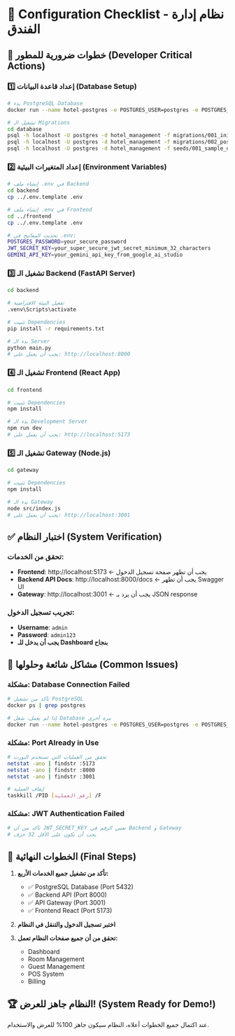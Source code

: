 # 🔧 Configuration Checklist - نظام إدارة الفندق

## 🚨 **خطوات ضرورية للمطور (Developer Critical Actions)**

### 1️⃣ **إعداد قاعدة البيانات (Database Setup)**
```bash
# بدء PostgreSQL Database
docker run --name hotel-postgres -e POSTGRES_USER=postgres -e POSTGRES_PASSWORD=postgres -e POSTGRES_DB=hotel_management -p 5432:5432 -d postgres:14-alpine

# تشغيل الـ Migrations
cd database
psql -h localhost -U postgres -d hotel_management -f migrations/001_initial_schema.sql
psql -h localhost -U postgres -d hotel_management -f migrations/002_pos_schema.sql
psql -h localhost -U postgres -d hotel_management -f seeds/001_sample_data.sql
```

### 2️⃣ **إعداد المتغيرات البيئية (Environment Variables)**
```bash
# إنشاء ملف .env في Backend
cd backend
cp ../.env.template .env

# إنشاء ملف .env في Frontend  
cd ../frontend
cp ../.env.template .env

# تحديث المفاتيح في .env:
POSTGRES_PASSWORD=your_secure_password
JWT_SECRET_KEY=your_super_secure_jwt_secret_minimum_32_characters
GEMINI_API_KEY=your_gemini_api_key_from_google_ai_studio
```

### 3️⃣ **تشغيل الـ Backend (FastAPI Server)**
```bash
cd backend

# تفعيل البيئة الافتراضية
.venv\Scripts\activate

# تثبيت Dependencies
pip install -r requirements.txt

# بدء الـ Server
python main.py
# يجب أن يعمل على: http://localhost:8000
```

### 4️⃣ **تشغيل الـ Frontend (React App)**
```bash
cd frontend

# تثبيت Dependencies
npm install

# بدء الـ Development Server
npm run dev
# يجب أن يعمل على: http://localhost:5173
```

### 5️⃣ **تشغيل الـ Gateway (Node.js)**
```bash
cd gateway

# تثبيت Dependencies
npm install

# بدء الـ Gateway
node src/index.js
# يجب أن يعمل على: http://localhost:3001
```

## ✅ **اختبار النظام (System Verification)**

### تحقق من الخدمات:
- **Frontend**: http://localhost:5173 ← يجب أن تظهر صفحة تسجيل الدخول
- **Backend API Docs**: http://localhost:8000/docs ← يجب أن تظهر Swagger UI
- **Gateway**: http://localhost:3001 ← يجب أن يرد بـ JSON response

### تجريب تسجيل الدخول:
- **Username**: `admin`
- **Password**: `admin123`
- **يجب أن يدخل للـ Dashboard بنجاح**

## 🚨 **مشاكل شائعة وحلولها (Common Issues)**

### مشكلة: Database Connection Failed
```bash
# تأكد من تشغيل PostgreSQL
docker ps | grep postgres

# إذا لم يعمل، شغل Database مرة أخرى
docker run --name hotel-postgres -e POSTGRES_USER=postgres -e POSTGRES_PASSWORD=postgres -e POSTGRES_DB=hotel_management -p 5432:5432 -d postgres:14-alpine
```

### مشكلة: Port Already in Use
```bash
# تحقق من العمليات التي تستخدم البورت
netstat -ano | findstr :5173
netstat -ano | findstr :8000
netstat -ano | findstr :3001

# إيقاف العملية
taskkill /PID [رقم_العملية] /F
```

### مشكلة: JWT Authentication Failed
```bash
# تأكد من أن JWT_SECRET_KEY نفس الرقم في Backend و Gateway
# يجب أن يكون على الأقل 32 حرف
```

## 🎯 **الخطوات النهائية (Final Steps)**

1. **تأكد من تشغيل جميع الخدمات الأربع:**
   - ✅ PostgreSQL Database (Port 5432)
   - ✅ Backend API (Port 8000) 
   - ✅ API Gateway (Port 3001)
   - ✅ Frontend React (Port 5173)

2. **اختبر تسجيل الدخول والتنقل في النظام**

3. **تحقق من أن جميع صفحات النظام تعمل:**
   - Dashboard
   - Room Management
   - Guest Management  
   - POS System
   - Billing

## 🏆 **النظام جاهز للعرض! (System Ready for Demo!)**

عند اكتمال جميع الخطوات أعلاه، النظام سيكون جاهز 100% للعرض والاستخدام.